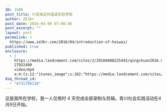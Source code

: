 ```yaml
---
ID: 1508
post_title: 介绍海淀外国语实验学校
author: ZE3kr
post_date: 2016-04-09 07:08:46
post_excerpt: ""
layout: post
permalink: >
  https://www.ze3kr.com/2016/04/introduction-of-haiwai/
published: true
enclosure:
  - |
    https://media.landcement.com/sites/2/20160408225443/qingchuan2016.mp4
    27932490
    video/mp4
    a:4:{s:12:"itunes_image";s:102:"https://media.landcement.com/sites/2/20160409070332/%E4%BB%8B%E7%BB%8D%E6%B5%B7%E5%A4%96-1600x1200.jpg";s:5:"image";s:102:"https://media.landcement.com/sites/2/20160409070332/%E4%BB%8B%E7%BB%8D%E6%B5%B7%E5%A4%96-1600x1200.jpg";s:8:"webm_src";s:70:"https://media.landcement.com/sites/2/20160408225344/qingchuan2016.webm";s:11:"webm_length";d:27419799;}
dsq_thread_id:
  - "4731796110"
---
```

这是我所在学校，我一人仅用时 4 天完成全部录制与剪辑。青川社会实践活动在4月9日开始。